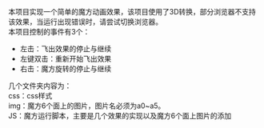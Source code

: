 本项目实现一个简单的魔方动画效果，该项目使用了3D转换，部分浏览器不支持该效果，当运行出现错误时，请尝试切换浏览器。  
本项目控制的事件有3个： 

- 左击：飞出效果的停止与继续  
- 左键双击：重新开始飞出效果  
- 右击：魔方旋转的停止与继续  

几个文件夹内容为：  
css：css样式   
img：魔方6个面上的图片，图片名必须为a0~a5。  
JS：魔方运行脚本，主要是几个效果的实现以及魔方6个面上图片的添加  